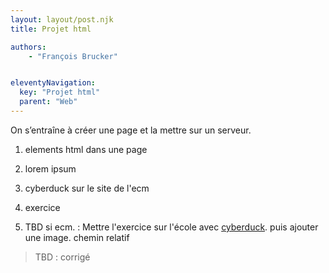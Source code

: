```yaml
---
layout: layout/post.njk
title: Projet html

authors:
    - "François Brucker"


eleventyNavigation:
  key: "Projet html"
  parent: "Web"
---
```


<!-- début résumé -->

On s’entraîne à créer une page et la mettre sur un serveur.

<!-- fin résumé -->

1. elements html dans une page
2. lorem ipsum
3. cyberduck sur le site de l'ecm

5. exercice
6. TBD si ecm. : Mettre l'exercice sur l'école avec [cyberduck](https://cyberduck.io/). puis ajouter une image. chemin relatif

> TBD : corrigé
